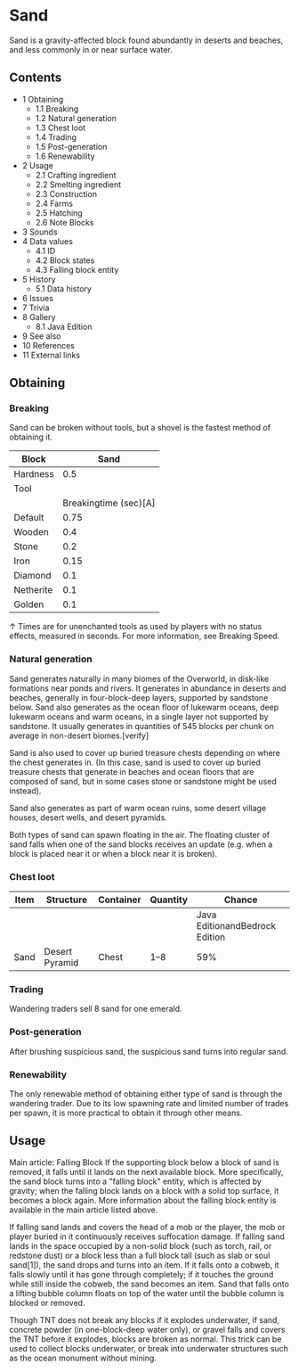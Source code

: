 # Sand
Sand is a gravity-affected block found abundantly in deserts and beaches, and less commonly in or near surface water.

## Contents
- 1 Obtaining
	- 1.1 Breaking
	- 1.2 Natural generation
	- 1.3 Chest loot
	- 1.4 Trading
	- 1.5 Post-generation
	- 1.6 Renewability
- 2 Usage
	- 2.1 Crafting ingredient
	- 2.2 Smelting ingredient
	- 2.3 Construction
	- 2.4 Farms
	- 2.5 Hatching
	- 2.6 Note Blocks
- 3 Sounds
- 4 Data values
	- 4.1 ID
	- 4.2 Block states
	- 4.3 Falling block entity
- 5 History
	- 5.1 Data history
- 6 Issues
- 7 Trivia
- 8 Gallery
	- 8.1 Java Edition
- 9 See also
- 10 References
- 11 External links

## Obtaining
### Breaking
Sand can be broken without tools, but a shovel is the fastest method of obtaining it.

| Block     | Sand                  |
|-----------|-----------------------|
| Hardness  | 0.5                   |
| Tool      |                       |
|           | Breakingtime (sec)[A] |
| Default   | 0.75                  |
| Wooden    | 0.4                   |
| Stone     | 0.2                   |
| Iron      | 0.15                  |
| Diamond   | 0.1                   |
| Netherite | 0.1                   |
| Golden    | 0.1                   |


↑ Times are for unenchanted tools as used by players with no status effects, measured in seconds. For more information, see Breaking Speed.


### Natural generation
Sand generates naturally in many biomes of the Overworld, in disk-like formations near ponds and rivers. It generates in abundance in deserts and beaches, generally in four-block-deep layers, supported by sandstone below. Sand also generates as the ocean floor of lukewarm oceans, deep lukewarm oceans and warm oceans, in a single layer not supported by sandstone. It usually generates in quantities of 545 blocks per chunk on average in non-desert biomes.[verify]

Sand is also used to cover up buried treasure chests depending on where the chest generates in. (In this case, sand is used to cover up buried treasure chests that generate in beaches and ocean floors that are composed of sand, but in some cases stone or sandstone might be used instead).

Sand also generates as part of warm ocean ruins, some desert village houses, desert wells, and desert pyramids.

Both types of sand can spawn floating in the air. The floating cluster of sand falls when one of the sand blocks receives an update (e.g. when a block is placed near it or when a block near it is broken).


### Chest loot
| Item | Structure      | Container | Quantity | Chance                         |
|------|----------------|-----------|----------|--------------------------------|
|      |                |           |          | Java EditionandBedrock Edition |
| Sand | Desert Pyramid | Chest     | 1–8      | 59%                            |

### Trading
Wandering traders sell 8 sand for one emerald.‌

### Post-generation
After brushing suspicious sand, the suspicious sand turns into regular sand.

### Renewability
The only renewable method of obtaining either type of sand is through the wandering trader. Due to its low spawning rate and limited number of trades per spawn, it is more practical to obtain it through other means.

## Usage
Main article: Falling Block
If the supporting block below a block of sand is removed, it falls until it lands on the next available block. More specifically, the sand block turns into a "falling block" entity, which is affected by gravity; when the falling block lands on a block with a solid top surface, it becomes a block again. More information about the falling block entity is available in the main article listed above.

If falling sand lands and covers the head of a mob or the player, the mob or player buried in it continuously receives suffocation damage. If falling sand lands in the space occupied by a non-solid block (such as torch, rail, or redstone dust) or a block less than a full block tall (such as slab or soul sand[1]), the sand drops and turns into an item. If it falls onto a cobweb, it falls slowly until it has gone through completely; if it touches the ground while still inside the cobweb, the sand becomes an item. Sand that falls onto a lifting bubble column floats on top of the water until the bubble column is blocked or removed.

Though TNT does not break any blocks if it explodes underwater, if sand, concrete powder (in one-block-deep water only), or gravel falls and covers the TNT before it explodes, blocks are broken as normal. This trick can be used to collect blocks underwater, or break into underwater structures such as the ocean monument without mining.

